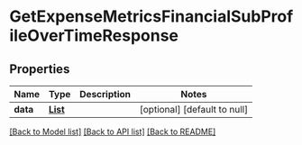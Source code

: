 # GetExpenseMetricsFinancialSubProfileOverTimeResponse
## Properties

| Name | Type | Description | Notes |
|------------ | ------------- | ------------- | -------------|
| **data** | [**List**](ExpenseMetricsFinancialSubProfileMetrics.md) |  | [optional] [default to null] |

[[Back to Model list]](../README.md#documentation-for-models) [[Back to API list]](../README.md#documentation-for-api-endpoints) [[Back to README]](../README.md)

